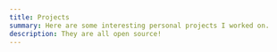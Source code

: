 ```yaml
---
title: Projects
summary: Here are some interesting personal projects I worked on.
description: They are all open source!
---
```

